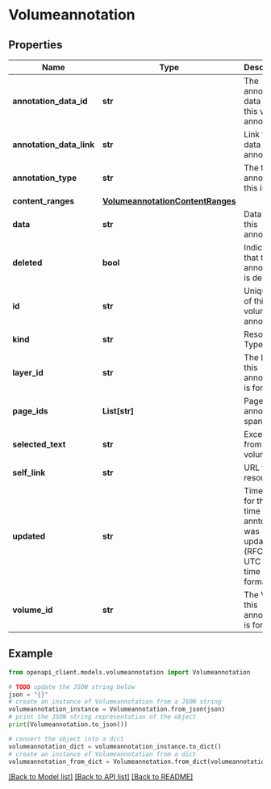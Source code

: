 # Volumeannotation


## Properties

Name | Type | Description | Notes
------------ | ------------- | ------------- | -------------
**annotation_data_id** | **str** | The annotation data id for this volume annotation. | [optional] 
**annotation_data_link** | **str** | Link to get data for this annotation. | [optional] 
**annotation_type** | **str** | The type of annotation this is. | [optional] 
**content_ranges** | [**VolumeannotationContentRanges**](VolumeannotationContentRanges.md) |  | [optional] 
**data** | **str** | Data for this annotation. | [optional] 
**deleted** | **bool** | Indicates that this annotation is deleted. | [optional] 
**id** | **str** | Unique id of this volume annotation. | [optional] 
**kind** | **str** | Resource Type | [optional] 
**layer_id** | **str** | The Layer this annotation is for. | [optional] 
**page_ids** | **List[str]** | Pages the annotation spans. | [optional] 
**selected_text** | **str** | Excerpt from the volume. | [optional] 
**self_link** | **str** | URL to this resource. | [optional] 
**updated** | **str** | Timestamp for the last time this anntoation was updated. (RFC 3339 UTC date-time format). | [optional] 
**volume_id** | **str** | The Volume this annotation is for. | [optional] 

## Example

```python
from openapi_client.models.volumeannotation import Volumeannotation

# TODO update the JSON string below
json = "{}"
# create an instance of Volumeannotation from a JSON string
volumeannotation_instance = Volumeannotation.from_json(json)
# print the JSON string representation of the object
print(Volumeannotation.to_json())

# convert the object into a dict
volumeannotation_dict = volumeannotation_instance.to_dict()
# create an instance of Volumeannotation from a dict
volumeannotation_from_dict = Volumeannotation.from_dict(volumeannotation_dict)
```
[[Back to Model list]](../README.md#documentation-for-models) [[Back to API list]](../README.md#documentation-for-api-endpoints) [[Back to README]](../README.md)


